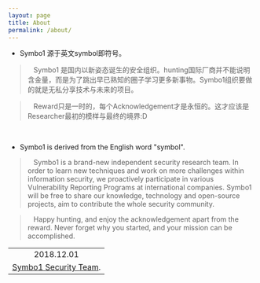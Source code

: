 ```yaml
---
layout: page
title: About
permalink: /about/
---
```


* Symbo1 源于英文symbol即符号。

> &nbsp;&nbsp;&nbsp;Symbo1 是国内以新姿态诞生的安全组织。hunting国际厂商并不能说明含金量，而是为了跳出早已熟知的圈子学习更多新事物。Symbo1组织要做的就是无私分享技术与未来的项目。

> &nbsp;&nbsp;&nbsp;Reward只是一时的，每个Acknowledgement才是永恒的。这才应该是Researcher最初的模样与最终的境界:D

<br>

* Symbo1 is derived from the English word "symbol".

> &nbsp;&nbsp;&nbsp;Symbo1 is a brand-new independent security research team. In order to learn new techniques and work on more challenges within information security, we proactively participate in various Vulnerability Reporting Programs at international companies. Symbo1 will be free to share our knowledge, technology and open-source projects, aim to contribute the whole security community.

> &nbsp;&nbsp;&nbsp;Happy hunting, and enjoy the acknowledgement apart from the reward. Never forget why you started, and your mission can be accomplished.

<div align="right">
<table>
  <tr>
    <td align="center">2018.12.01</td>
  </tr>
  <tr>
    <td align="right"><a href="mailto:root@symbo1.com" target="_blank">Symbo1 Security Team</a>.</td>
  </tr>
</table>
</div>